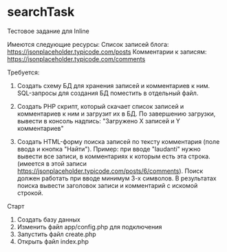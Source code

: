 # searchTask
 Тестовое задание для Inline

Имеются следующие ресурсы:
Список записей блога: https://jsonplaceholder.typicode.com/posts
Комментарии к записям: https://jsonplaceholder.typicode.com/comments

Требуется:

1. Создать схему БД для хранения записей и комментариев к ним. SQL-запросы для создания БД поместить в отдельный файл.

2. Создать PHP скрипт, который скачает список записей и комментариев к ним и загрузит их в БД. По завершению загрузки, вывести в консоль надпись: "Загружено Х записей и Y комментариев"

3. Создать HTML-форму поиска записей по тексту комментария (поле ввода и кнопка "Найти"). Пример: при вводе "laudanti" нужно вывести все записи, в комментариях к которым есть эта строка. (имеется в этой записи https://jsonplaceholder.typicode.com/posts/6/comments). Поиск должен работать при вводе минимум 3-х символов. В результатах поиска вывести заголовок записи и комментарий с искомой строкой.

Старт

1. Создать базу данных
2. Изменить файл app/config.php для подключения
2. Запустить файл create.php 
3. Открыть файл index.php 
